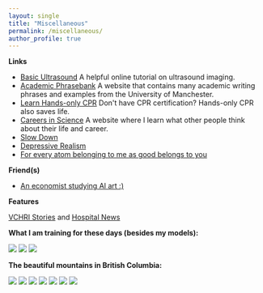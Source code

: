 ```yaml
---
layout: single
title: "Miscellaneous"
permalink: /miscellaneous/
author_profile: true
---
```


**Links**

* [Basic Ultrasound](http://folk.ntnu.no/stoylen/strainrate/Basic_ultrasound) A helpful online tutorial on ultrasound imaging.
* [Academic Phrasebank](https://www.phrasebank.manchester.ac.uk/) A website that contains many academic writing phrases and examples from the University of Manchester.
* [Learn Hands-only CPR](https://www.youtube.com/watch?v=qCAFx-ltco0) Don't have CPR certification? Hands-only CPR also saves life.
* [Careers in Science](https://www.science.org/careers/articles) A website where I learn what other people think about their life and career.
* [Slow Down](https://psyche.co/ideas/slow-down-its-what-your-brain-has-been-begging-for)
* [Depressive Realism](https://neu-reality.com/2020/03/depressive-realism/)
* [For every atom belonging to me as good belongs to you](https://www.poetryfoundation.org/poems/45477/song-of-myself-1892-version)

**Friend(s)**

* [An economist studying AI art :)](https://www.sijie-lin.com/)

**Features**

[VCHRI Stories](https://www.vchri.ca/stories/2025/01/03/behind-lab-doors-machine-augmented-care-robotics-and-control-laboratory) and [Hospital News](https://hospitalnews.com/behind-the-lab-doors-machine-augmented-care-at-the-robotics-and-control-laboratory/)

**What I am training for these days (besides my models):**

<img src="../images/triathlon_sprint_2025.jpg" >
<img src="../images/triathlon_short_2024.jpg" >
<img src="../images/duathlon_2023.jpg" >


**The beautiful mountains in British Columbia:**

<img src="../images/whistler_2024_p1.jpg" >
<img src="../images/whistler_2024_p2.jpg" >
<img src="../images/revy_2024_01.jpg" >
<img src="../images/revy_2024_02.jpg" >
<img src="../images/elfin_2024.jpg" >
<img src="../images/garibaldi_2024.jpg" >
<img src="../images/chief_2024.jpg" >